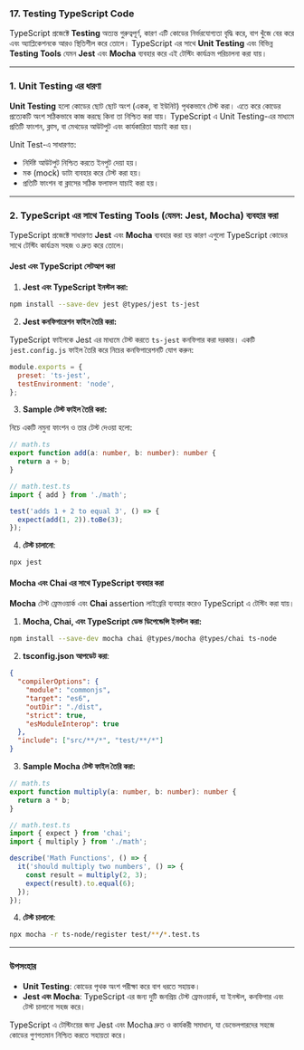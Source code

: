 ### **17. Testing TypeScript Code**

TypeScript প্রজেক্টে **Testing** অত্যন্ত গুরুত্বপূর্ণ, কারণ এটি কোডের নির্ভরযোগ্যতা বৃদ্ধি করে, বাগ খুঁজে বের করে এবং অ্যাপ্লিকেশনকে আরও স্থিতিশীল করে তোলে। TypeScript এর সাথে **Unit Testing** এবং বিভিন্ন **Testing Tools** যেমন **Jest** এবং **Mocha** ব্যবহার করে এই টেস্টিং কার্যক্রম পরিচালনা করা যায়।

---

### **1. Unit Testing এর ধারণা**

**Unit Testing** হলো কোডের ছোট ছোট অংশ (একক, বা ইউনিট) পৃথকভাবে টেস্ট করা। এতে করে কোডের প্রত্যেকটি অংশ সঠিকভাবে কাজ করছে কিনা তা নিশ্চিত করা যায়। TypeScript এ Unit Testing-এর মাধ্যমে প্রতিটি ফাংশন, ক্লাস, বা মেথডের আউটপুট এবং কার্যকারিতা যাচাই করা হয়।

Unit Test-এ সাধারণত:

- নির্দিষ্ট আউটপুট নিশ্চিত করতে ইনপুট দেয়া হয়।
- মক (mock) ডাটা ব্যবহার করে টেস্ট করা হয়।
- প্রতিটি ফাংশন বা ক্লাসের সঠিক ফলাফল যাচাই করা হয়।

---

### **2. TypeScript এর সাথে Testing Tools (যেমন: Jest, Mocha) ব্যবহার করা**

TypeScript প্রজেক্টে সাধারণত **Jest** এবং **Mocha** ব্যবহার করা হয় কারণ এগুলো TypeScript কোডের সাথে টেস্টিং কার্যক্রম সহজ ও দ্রুত করে তোলে।

#### **Jest এবং TypeScript সেটআপ করা**

1. **Jest এবং TypeScript ইনস্টল করা:**

```bash
npm install --save-dev jest @types/jest ts-jest
```

2. **Jest কনফিগারেশন ফাইল তৈরি করা:**

TypeScript ফাইলকে Jest এর মাধ্যমে টেস্ট করতে `ts-jest` কনফিগার করা দরকার। একটি `jest.config.js` ফাইল তৈরি করে নিচের কনফিগারেশনটি যোগ করুন:

```javascript
module.exports = {
  preset: 'ts-jest',
  testEnvironment: 'node',
};
```

3. **Sample টেস্ট ফাইল তৈরি করা:**

নিচে একটি নমুনা ফাংশন ও তার টেস্ট দেওয়া হলো:

```typescript
// math.ts
export function add(a: number, b: number): number {
  return a + b;
}
```

```typescript
// math.test.ts
import { add } from './math';

test('adds 1 + 2 to equal 3', () => {
  expect(add(1, 2)).toBe(3);
});
```

4. **টেস্ট চালানো**:

```bash
npx jest
```

#### **Mocha এবং Chai এর সাথে TypeScript ব্যবহার করা**

**Mocha** টেস্ট ফ্রেমওয়ার্ক এবং **Chai** assertion লাইব্রেরি ব্যবহার করেও TypeScript এ টেস্টিং করা যায়।

1. **Mocha, Chai, এবং TypeScript ডেভ ডিপেন্ডেন্সি ইনস্টল করা:**

```bash
npm install --save-dev mocha chai @types/mocha @types/chai ts-node
```

2. **tsconfig.json আপডেট করা**:

```json
{
  "compilerOptions": {
    "module": "commonjs",
    "target": "es6",
    "outDir": "./dist",
    "strict": true,
    "esModuleInterop": true
  },
  "include": ["src/**/*", "test/**/*"]
}
```

3. **Sample Mocha টেস্ট ফাইল তৈরি করা:**

```typescript
// math.ts
export function multiply(a: number, b: number): number {
  return a * b;
}
```

```typescript
// math.test.ts
import { expect } from 'chai';
import { multiply } from './math';

describe('Math Functions', () => {
  it('should multiply two numbers', () => {
    const result = multiply(2, 3);
    expect(result).to.equal(6);
  });
});
```

4. **টেস্ট চালানো**:

```bash
npx mocha -r ts-node/register test/**/*.test.ts
```

---

### **উপসংহার**

- **Unit Testing**: কোডের পৃথক অংশ পরীক্ষা করে বাগ ধরতে সহায়ক।
- **Jest এবং Mocha**: TypeScript এর জন্য দুটি জনপ্রিয় টেস্ট ফ্রেমওয়ার্ক, যা ইনস্টল, কনফিগার এবং টেস্ট চালানো সহজ করে।

TypeScript এ টেস্টিংয়ের জন্য Jest এবং Mocha দ্রুত ও কার্যকরী সমাধান, যা ডেভেলপারদের সহজে কোডের গুণগতমান নিশ্চিত করতে সহায়তা করে।
